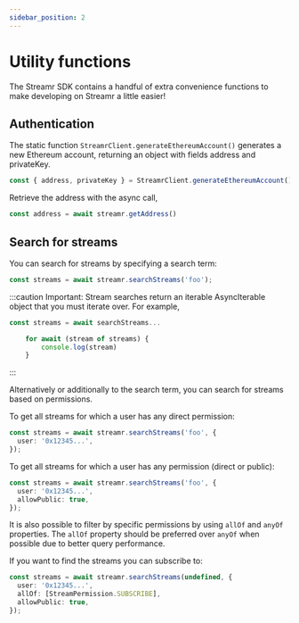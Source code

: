```yaml
---
sidebar_position: 2
---
```


# Utility functions
The Streamr SDK contains a handful of extra convenience functions to make developing on Streamr a little easier!

## Authentication
The static function `StreamrClient.generateEthereumAccount()` generates a new Ethereum account, returning an object with fields address and privateKey.

```ts
const { address, privateKey } = StreamrClient.generateEthereumAccount()
```

Retrieve the address with the async call,

```ts
const address = await streamr.getAddress()
```

## Search for streams
You can search for streams by specifying a search term:

```ts
const streams = await streamr.searchStreams('foo');
```

:::caution Important:
Stream searches return an iterable AsyncIterable object that you must iterate over. For example, 

```ts
const streams = await searchStreams...

    for await (stream of streams) {
        console.log(stream)
    }
```
:::

Alternatively or additionally to the search term, you can search for streams based on permissions.

To get all streams for which a user has any direct permission:

```ts
const streams = await streamr.searchStreams('foo', {
  user: '0x12345...',
});
```

To get all streams for which a user has any permission (direct or public):

```ts
const streams = await streamr.searchStreams('foo', {
  user: '0x12345...',
  allowPublic: true,
});
```

It is also possible to filter by specific permissions by using `allOf` and `anyOf` properties. The `allOf` property should be preferred over `anyOf` when possible due to better query performance.

If you want to find the streams you can subscribe to:

```ts
const streams = await streamr.searchStreams(undefined, {
  user: '0x12345...',
  allOf: [StreamPermission.SUBSCRIBE],
  allowPublic: true,
});
```
